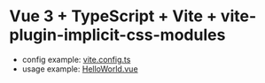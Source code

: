 # Vue 3 + TypeScript + Vite + vite-plugin-implicit-css-modules

* config example: [vite.config.ts](./vite.config.ts)
* usage example: [HelloWorld.vue](./src/components/HelloWorld.vue)
